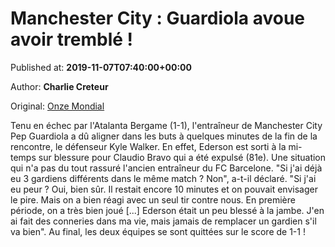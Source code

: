 
# Manchester City : Guardiola avoue avoir tremblé !

Published at: **2019-11-07T07:40:00+00:00**

Author: **Charlie Creteur**

Original: [Onze Mondial](http://www.onzemondial.com/ligue-des-champions/manchester-city-guardiola-avoue-avoir-tremble--201853)

Tenu en échec par l'Atalanta Bergame (1-1), l'entraîneur de Manchester City Pep Guardiola a dû aligner dans les buts à quelques minutes de la fin de la rencontre, le défenseur Kyle Walker. En effet, Ederson est sorti à la mi-temps sur blessure pour Claudio Bravo qui a été expulsé (81e). Une situation qui n'a pas du tout rassuré l'ancien entraîneur du FC Barcelone.
"Si j'ai déjà eu 3 gardiens différents dans le même match ? Non", a-t-il déclaré. "Si j'ai eu peur ? Oui, bien sûr. Il restait encore 10 minutes et on pouvait envisager le pire. Mais on a bien réagi avec un seul tir contre nous. En première période, on a très bien joué [...] Ederson était un peu blessé à la jambe. J'en ai fait des conneries dans ma vie, mais jamais de remplacer un gardien s'il va bien". Au final, les deux équipes se sont quittées sur le score de 1-1 !
